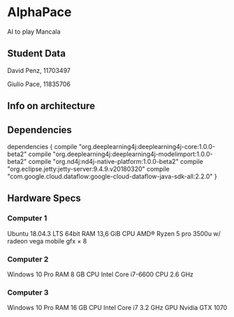 # AlphaPace
AI to play Mancala

## Student Data
David Penz, 11703497

Giulio Pace, 11835706

## Info on architecture

## Dependencies

dependencies {
	compile "org.deeplearning4j:deeplearning4j-core:1.0.0-beta2"
	compile "org.deeplearning4j:deeplearning4j-modelimport:1.0.0-beta2"
	compile "org.nd4j:nd4j-native-platform:1.0.0-beta2"
	compile "org.eclipse.jetty:jetty-server:9.4.9.v20180320"
	compile "com.google.cloud.dataflow:google-cloud-dataflow-java-sdk-all:2.2.0"
}


## Hardware Specs
### Computer 1
Ubuntu 18.04.3 LTS 64bit
RAM 13,6 GiB
CPU AMD® Ryzen 5 pro 3500u w/ radeon vega mobile gfx × 8 

### Computer 2
Windows 10 Pro
RAM 8 GB
CPU Intel Core i7-6600 CPU 2.6 GHz

### Computer 3
Windows 10 Pro
RAM 16 GB
CPU Intel Core i7 3.2 GHz
GPU Nvidia GTX 1070

